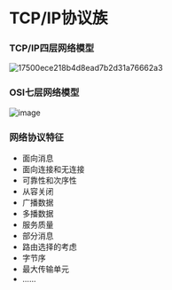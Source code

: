 # TCP/IP协议族

### TCP/IP四层网络模型

![17500ece218b4d8ead7b2d31a76662a3](https://github.com/liliangCS/InternetProcol/assets/85006433/d8f890c4-cb37-4b13-bd67-f98d45f731d7)

### OSI七层网络模型

![image](https://github.com/liliangCS/InternetProcol/assets/85006433/a841bb2d-afd8-4655-99d0-76995853b77a)

### 网络协议特征

- 面向消息
- 面向连接和无连接
- 可靠性和次序性
- 从容关闭
- 广播数据
- 多播数据
- 服务质量
- 部分消息
- 路由选择的考虑
- 字节序
- 最大传输单元
- ......


